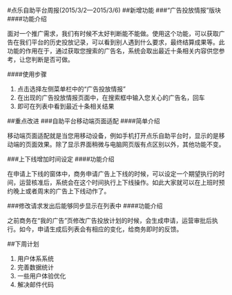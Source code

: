 #点乐自助平台周报(2015/3/2—2015/3/6)
##新增功能
###“广告投放情报”版块
####功能介绍

面对一个推广需求，我们有时候不太好判断能不能做。使用这个功能，可以获取广告在我们平台的历史投放记录，可以看到别人遇到什么要求，最终结算成果等。此功能的作用在于，通过获取您搜索的广告名，系统会取出最近十条相关内容供您参考，让您判断是否可做。

####使用步骤
1. 点击选择左侧菜单栏中的“广告投放情报”
2. 在出现的广告投放情报页面中，在搜索框中输入您关心的广告名，回车
3. 即可在列表中看到最近十条相关结果

##重点改进
###自助平台移动端页面适配
####简单介绍

移动端页面适配就是当您用移动设备，例如手机打开点乐自助平台时，显示的是移动端的页面效果。除了显示界面稍微与电脑网页版有点区别以外，其他功能不变。

###上下线增加时间设定
####功能介绍

在申请上下线的窗体中，商务申请广告上下线的时候，可以设定一个期望执行的时间，运营核准后，系统会在这个时间执行上下线操作。如此大家就可以在上班时预约晚上或者周末的广告上下线动作了。

###修改请求发出后能够同步显示在列表中
####功能介绍

之前商务在“我的广告”页修改广告投放计划的时候，会生成申请，运营审批后执行。如今，申请生成后列表会有相应的变化，给商务即时的反馈。

##下周计划
1. 用户体系系统
2. 完善数据统计
3. 一些用户体验优化
4. 解决邮件代码


